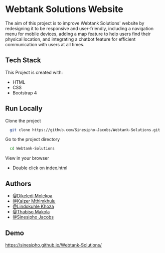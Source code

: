 
# Webtank Solutions Website

The aim of this project is to improve Webtank Solutions' website by redesigning it to be responsive and user-friendly, including a navigation menu for mobile devices, adding a map feature to help users find their physical location, and integrating a chatbot feature for efficient communication with users at all times.

## Tech Stack

This Project is created with:
- HTML
- CSS
- Bootstrap 4


## Run Locally

Clone the project

```bash
  git clone https://github.com/Sinesipho-Jacobs/Webtank-Solutions.git
```

Go to the project directory

```bash
  cd Webtank-Solutions
```

View in your browser

- Double click on index.html


## Authors

- [@Dikeledi Molekoa](https://www.github.com/Dikeledi-Molekoa)
- [@Kaizer Mthimkhulu](https://www.github.com/Kaizer-Mthimkhulu)
- [@Lindokuhle Khoza](https://www.github.com/lindokhoza034)
- [@Thabiso Makola](https://www.github.com/MakolaT)
- [@Sinesipho Jacobs](https://www.github.com/Sinesipho-Jacobs)


## Demo

https://sinesipho.github.io/Webtank-Solutions/

